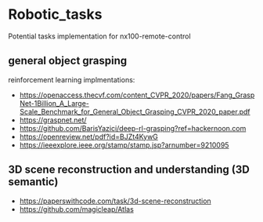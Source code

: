 # Robotic_tasks
Potential tasks implementation for nx100-remote-control

## general object grasping
reinforcement learning implmentations:
- https://openaccess.thecvf.com/content_CVPR_2020/papers/Fang_GraspNet-1Billion_A_Large-Scale_Benchmark_for_General_Object_Grasping_CVPR_2020_paper.pdf
- https://graspnet.net/
- https://github.com/BarisYazici/deep-rl-grasping?ref=hackernoon.com
- https://openreview.net/pdf?id=BJZt4KywG
- https://ieeexplore.ieee.org/stamp/stamp.jsp?arnumber=9210095 

## 3D scene reconstruction and understanding (3D semantic)
 - https://paperswithcode.com/task/3d-scene-reconstruction
 - https://github.com/magicleap/Atlas
 
